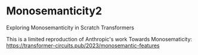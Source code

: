 # Monosemanticity2
Exploring Monosemanticity in Scratch Transformers 

This is a limited reproduction of Anthropic's work Towards Monosematicity: https://transformer-circuits.pub/2023/monosemantic-features
